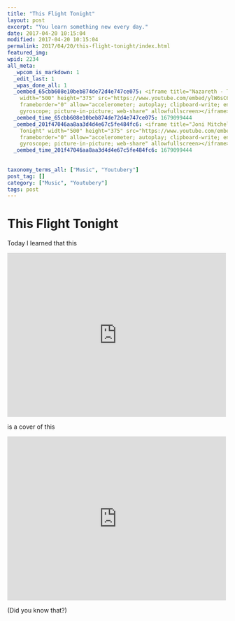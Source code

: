 ```yaml
---
title: "This Flight Tonight"
layout: post
excerpt: "You learn something new every day."
date: 2017-04-20 10:15:04
modified: 2017-04-20 10:15:04
permalink: 2017/04/20/this-flight-tonight/index.html
featured_img: 
wpid: 2234
all_meta: 
  _wpcom_is_markdown: 1
  _edit_last: 1
  _wpas_done_all: 1
  _oembed_65cbb608e10beb874de72d4e747ce075: <iframe title="Nazareth - This Flight Tonight"
    width="500" height="375" src="https://www.youtube.com/embed/ylW6sC6NNhY?feature=oembed"
    frameborder="0" allow="accelerometer; autoplay; clipboard-write; encrypted-media;
    gyroscope; picture-in-picture; web-share" allowfullscreen></iframe>
  _oembed_time_65cbb608e10beb874de72d4e747ce075: 1679099444
  _oembed_201f47046aa8aa3d4d4e67c5fe484fc6: <iframe title="Joni Mitchell - This Flight
    Tonight" width="500" height="375" src="https://www.youtube.com/embed/iTfB8Q6DpZ0?feature=oembed"
    frameborder="0" allow="accelerometer; autoplay; clipboard-write; encrypted-media;
    gyroscope; picture-in-picture; web-share" allowfullscreen></iframe>
  _oembed_time_201f47046aa8aa3d4d4e67c5fe484fc6: 1679099444
  
  
taxonomy_terms_all: ["Music", "Youtubery"]
post_tag: []
category: ["Music", "Youtubery"]
tags: post
---
```


# This Flight Tonight

Today I learned that this

<iframe allow="accelerometer; autoplay; clipboard-write; encrypted-media; gyroscope; picture-in-picture; web-share" allowfullscreen="" frameborder="0" height="375" loading="lazy" src="https://www.youtube.com/embed/ylW6sC6NNhY?feature=oembed" title="Nazareth - This Flight Tonight" width="500"></iframe>

is a cover of this

<iframe allow="accelerometer; autoplay; clipboard-write; encrypted-media; gyroscope; picture-in-picture; web-share" allowfullscreen="" frameborder="0" height="375" loading="lazy" src="https://www.youtube.com/embed/iTfB8Q6DpZ0?feature=oembed" title="Joni Mitchell - This Flight Tonight" width="500"></iframe>

(Did you know that?)